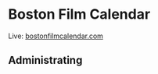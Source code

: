 # Boston Film Calendar

Live: [bostonfilmcalendar.com](http://bostonfilmcalendar.com)

## Administrating